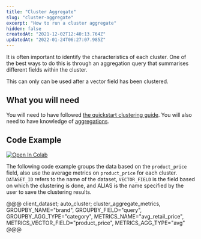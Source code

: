 ```yaml
---
title: "Cluster Aggregate"
slug: "cluster-aggregate"
excerpt: "How to run a cluster aggregate"
hidden: false
createdAt: "2021-12-02T12:40:13.764Z"
updatedAt: "2022-01-24T06:27:07.985Z"
---
```

It is often important to identify the characteristics of each cluster. One of the best ways to do this is through an aggregation query that summarises different fields within the cluster.

This can only can be used after a vector field has been clustered.

## What you will need
You will need to have followed [the quickstart clustering guide](doc:quickstart-clustering).
You will also need to have knowledge of [aggregations](doc:aggregations).

## Code Example
[![Open In Colab](https://colab.research.google.com/assets/colab-badge.svg)](https://colab.research.google.com/github/RelevanceAI/RelevanceAI-readme-docs/blob/v1.4.0/docs/CLUSTERING_FEATURES/clustering/_notebooks/RelevanceAI-ReadMe-Clustering-Aggregation.ipynb)

The following code example groups the data based on the `product_price` field, also use the average metrics on `product_price` for each cluster. `DATASET_ID` refers to the name of the dataset, `VECTOR_FIELD` is the field based on which the clustering is done, and ALIAS is the name specified by the user to save the clustering results.


@@@ client_dataset; auto_cluster; cluster_aggregate_metrics, GROUPBY_NAME="brand", GROUPBY_FIELD="query", GROUPBY_AGG_TYPE="category", METRICS_NAME="avg_retail_price", METRICS_VECTOR_FIELD="product_price", METRICS_AGG_TYPE="avg" @@@
